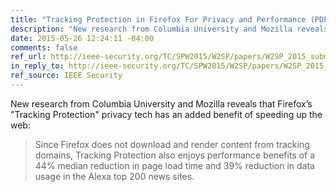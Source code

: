 ```yaml
---
title: "Tracking Protection in Firefox For Privacy and Performance (PDF)"
description: "New research from Columbia University and Mozilla reveals that Firefox’s “Tracking Protection” privacy tech has an added benefit of speeding up the web"
date: 2015-05-26 12:24:11 -04:00
comments: false
ref_url: http://ieee-security.org/TC/SPW2015/W2SP/papers/W2SP_2015_submission_32.pdf
in_reply_to: http://ieee-security.org/TC/SPW2015/W2SP/papers/W2SP_2015_submission_32.pdf
ref_source: IEEE Security
---
```


New research from Columbia University and Mozilla reveals that Firefox’s "Tracking Protection" privacy tech has an added benefit of speeding up the web:

> Since Firefox does not download and render content from tracking domains, Tracking Protection also enjoys performance benefits of a 44% median reduction in page load time and 39% reduction in data usage in the Alexa top 200 news sites.